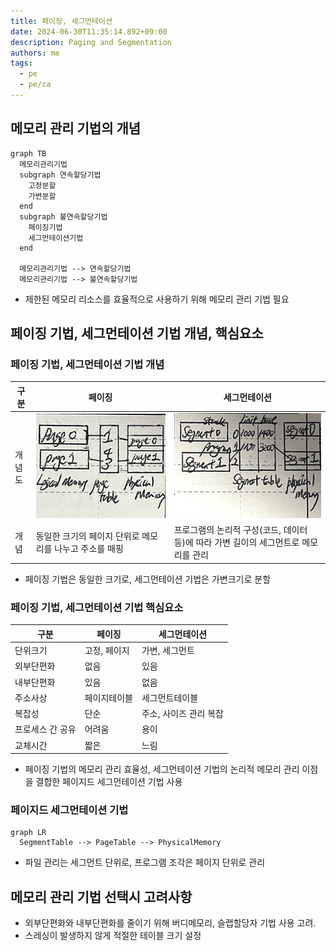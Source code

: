 ```yaml
---
title: 페이징, 세그먼테이션
date: 2024-06-30T11:35:14.892+09:00
description: Paging and Segmentation
authors: me
tags:
  - pe
  - pe/ca 
---
```


## 메모리 관리 기법의 개념

```mermaid
graph TB
  메모리관리기법
  subgraph 연속할당기법
    고정분할
    가변분할
  end
  subgraph 불연속할당기법
    페이징기법
    세그먼테이션기법
  end

  메모리관리기법 --> 연속할당기법
  메모리관리기법 --> 불연속할당기법
```

- 제한된 메모리 리소스를 효율적으로 사용하기 위해 메모리 관리 기법 필요

## 페이징 기법, 세그먼테이션 기법 개념, 핵심요소

### 페이징 기법, 세그먼테이션 기법 개념

| 구분 | 페이징 | 세그먼테이션 |
| --- | --- | --- |
| 개념도 | ![paging](./assets/paging.jpg) | ![segmentation](./assets/segmentation.jpg) |
| 개념 | 동일한 크기의 페이지 단위로 메모리를 나누고 주소를 매핑 | 프로그램의 논리적 구성(코드, 데이터 등)에 따라 가변 길이의 세그먼트로 메모리를 관리 |

- 페이징 기법은 동일한 크기로, 세그먼테이션 기법은 가변크기로 분할

### 페이징 기법, 세그먼테이션 기법 핵심요소

| 구분 | 페이징 | 세그먼테이션 |
| --- | --- | --- |
| 단위크기 | 고정, 페이지 | 가변, 세그먼트 |
| 외부단편화 | 없음 | 있음 |
| 내부단편화 | 있음 | 없음 |
| 주소사상 | 페이지테이블 | 세그먼트테이블 |
| 복잡성 | 단순 | 주소, 사이즈 관리 복잡 |
| 프로세스 간 공유 | 어려움  |용이 |
| 교체시간 | 짧은 | 느림 |

- 페이징 기법의 메모리 관리 효율성, 세그먼테이션 기법의 논리적 메모리 관리 이점을 결합한 페이지드 세그먼테이션 기법 사용

### 페이지드 세그먼테이션 기법

```mermaid
graph LR
  SegmentTable --> PageTable --> PhysicalMemory
```

- 파일 관리는 세그먼트 단위로, 프로그램 조각은 페이지 단위로 관리

## 메모리 관리 기법 선택시 고려사항

- 외부단편화와 내부단편화를 줄이기 위해 버디메모리, 슬랩할당자 기법 사용 고려.
- 스레싱이 발생하지 않게 적절한 테이블 크기 설정
